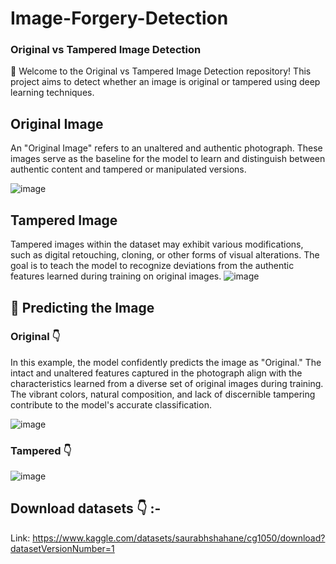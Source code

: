 # Image-Forgery-Detection

### Original vs Tampered Image Detection

🚀 Welcome to the Original vs Tampered Image Detection repository! This project aims to detect whether an image is original or tampered using deep learning techniques.


## Original Image
An "Original Image" refers to an unaltered and authentic photograph. These images serve as the baseline for the model to learn and distinguish between authentic content and tampered or manipulated versions.

![image](https://github.com/seiccn/Image-Forgery-Detection/assets/4949583/91356f25-a01b-4741-bd9c-b0dd0867c219)

## Tampered Image
Tampered images within the dataset may exhibit various modifications, such as digital retouching, cloning, or other forms of visual alterations. The goal is to teach the model to recognize deviations from the authentic features learned during training on original images.
![image](https://github.com/seiccn/Image-Forgery-Detection/assets/4949583/f89d5e7c-fdd3-439e-9057-58aecfe113d0)


## 🔮 Predicting the Image

### Original 👇
In this example, the model confidently predicts the image as "Original." The intact and unaltered features captured in the photograph align with the characteristics learned from a diverse set of original images during training. The vibrant colors, natural composition, and lack of discernible tampering contribute to the model's accurate classification.

![image](https://github.com/seiccn/Image-Forgery-Detection/assets/4949583/13675c4c-7b67-44a2-b5c7-9a89eec49a3f)

### Tampered 👇

![image](https://github.com/seiccn/Image-Forgery-Detection/assets/4949583/fabe6b89-ad4a-41f8-825d-8ab1288b04ed)

## Download datasets 👇 :- 
Link: https://www.kaggle.com/datasets/saurabhshahane/cg1050/download?datasetVersionNumber=1
